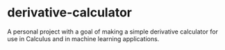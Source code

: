 # derivative-calculator
A personal project with a goal of making a simple derivative calculator for use in Calculus and in machine learning applications.
